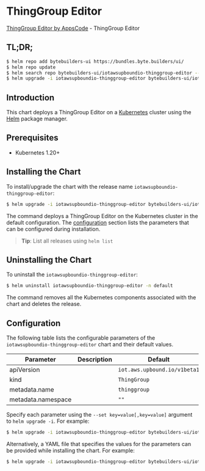 # ThingGroup Editor

[ThingGroup Editor by AppsCode](https://byte.builders) - ThingGroup Editor

## TL;DR;

```bash
$ helm repo add bytebuilders-ui https://bundles.byte.builders/ui/
$ helm repo update
$ helm search repo bytebuilders-ui/iotawsupboundio-thinggroup-editor --version=v0.4.18
$ helm upgrade -i iotawsupboundio-thinggroup-editor bytebuilders-ui/iotawsupboundio-thinggroup-editor -n default --create-namespace --version=v0.4.18
```

## Introduction

This chart deploys a ThingGroup Editor on a [Kubernetes](http://kubernetes.io) cluster using the [Helm](https://helm.sh) package manager.

## Prerequisites

- Kubernetes 1.20+

## Installing the Chart

To install/upgrade the chart with the release name `iotawsupboundio-thinggroup-editor`:

```bash
$ helm upgrade -i iotawsupboundio-thinggroup-editor bytebuilders-ui/iotawsupboundio-thinggroup-editor -n default --create-namespace --version=v0.4.18
```

The command deploys a ThingGroup Editor on the Kubernetes cluster in the default configuration. The [configuration](#configuration) section lists the parameters that can be configured during installation.

> **Tip**: List all releases using `helm list`

## Uninstalling the Chart

To uninstall the `iotawsupboundio-thinggroup-editor`:

```bash
$ helm uninstall iotawsupboundio-thinggroup-editor -n default
```

The command removes all the Kubernetes components associated with the chart and deletes the release.

## Configuration

The following table lists the configurable parameters of the `iotawsupboundio-thinggroup-editor` chart and their default values.

|     Parameter      | Description |                 Default                 |
|--------------------|-------------|-----------------------------------------|
| apiVersion         |             | <code>iot.aws.upbound.io/v1beta1</code> |
| kind               |             | <code>ThingGroup</code>                 |
| metadata.name      |             | <code>thinggroup</code>                 |
| metadata.namespace |             | <code>""</code>                         |


Specify each parameter using the `--set key=value[,key=value]` argument to `helm upgrade -i`. For example:

```bash
$ helm upgrade -i iotawsupboundio-thinggroup-editor bytebuilders-ui/iotawsupboundio-thinggroup-editor -n default --create-namespace --version=v0.4.18 --set apiVersion=iot.aws.upbound.io/v1beta1
```

Alternatively, a YAML file that specifies the values for the parameters can be provided while
installing the chart. For example:

```bash
$ helm upgrade -i iotawsupboundio-thinggroup-editor bytebuilders-ui/iotawsupboundio-thinggroup-editor -n default --create-namespace --version=v0.4.18 --values values.yaml
```
